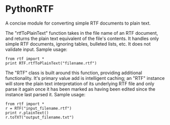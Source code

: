 PythonRTF
=========

A concise module for converting simple RTF documents to plain text.

The "rtfToPlainText" function takes in the file name of an RTF document, and returns the plain text equivalent of the file's contents. It handles only simple RTF documents, ignoring tables, bulleted lists, etc. It does not validate input. Sample usage:

    from rtf import *
    print RTF.rtfToPlainText("filename.rtf")

The "RTF" class is built around this function, providing additional functionality. It's primary value add is intelligent caching; an "RTF" instance will store the plain text interpretation of its underlying RTF file and only parse it again once it has been marked as having been edited since the instance last parsed it. Sample usage:

    from rtf import *
    r = RTF("input_filename.rtf")
    print r.plainText()
    r.toTXT("output_filename.txt")
